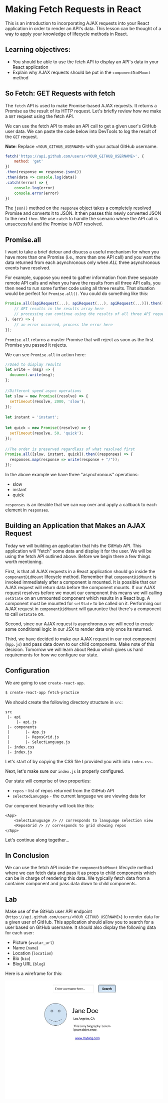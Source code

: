 # Making Fetch Requests in React 

This is an introduction to incorporating AJAX requests into your React application in order to render an API's data. This lesson can be thought of a way to apply your knowledge of lifecycle methods in React.

## Learning objectives: 

* You should be able to use the fetch API to display an API's data in your React application 
* Explain why AJAX requests should be put in the `componentDidMount` method 

## So Fetch: GET Requests with fetch 

The `fetch` API is used to make Promise-based AJAX requests. It returns a Promise as the result of its HTTP request. Let's briefly review how we make a `GET` request using the fetch API. 

We can use the fetch API to make an API call to get a given user's GitHub user data. We can paste the code below into DevTools to log the result of the `GET` request. 

**Note**: Replace `<YOUR_GITHUB_USERNAME>` with your actual GitHub username.

```js
fetch('https://api.github.com/users/<YOUR_GITHUB_USERNAME>', {
    method: 'get'
})
.then(response => response.json())
.then(data => console.log(data))
.catch((error) => {
    console.log(error)
    console.error(error)
})
```

The `json()` method on the `response` object takes a completely resolved Promise and converts it to JSON. It then passes this newly converted JSON to the next `then`. We use `catch` to handle the scenario where the API call is unsuccessful and the Promise is *NOT* resolved.

## Promise.all 

I want to take a brief detour and disucss a useful mechanism for when you have more than one Promise (i.e., more than one API call) and you want the data returned from each asynchronous only when *ALL* three asynchronous events have resolved.

For example, suppose you need to gather information from three separate remote API calls and when you have the results from all three API calls, you then need to run some further code using all three results. That situation would be perfect for `Promise.all()`. You could do something like this:

```js
Promise.all([apiRequest(...), apiRequest(...), apiRequest(...)]).then((results) => {
    // API results in the results array here
    // processing can continue using the results of all three API requests
}, (err) => {
    // an error occurred, process the error here
});
```

`Promise.all` returns a master Promise that will reject as soon as the first Promise you passed it rejects.

We can see `Promise.all` in action here:

```js
//Used to display results
let write = (msg) => {
  document.write(msg);
};

//Different speed async operations
let slow = new Promise((resolve) => {
  setTimeout(resolve, 2000, 'slow');
});

let instant = 'instant';

let quick = new Promise((resolve) => {
  setTimeout(resolve, 50, 'quick');
});

//The order is preserved regardless of what resolved first
Promise.all([slow, instant, quick]).then((responses) => {
  responses.map(response => write(response + "/"));
});
```

In the above example we have three "asynchronous" operations:

* slow 
* instant 
* quick

`responses` is an iterable that we can `map` over and apply a callback to each element in `responses`.

## Building an Application that Makes an AJAX Request 

Today we will building an application that hits the GitHub API. This application will "fetch" some data and display it for the user. We will be using the fetch API outlined above. Before we begin there a few things worth mentioning.

First, is that all AJAX requests in a React application should go inside the `componentDidMount` lifecycle method. Remember that `componentDidMount` is invoked immediately after a component is mounted. It is possible that our AJAX request will return data before the component mounts. If our AJAX request resolves before we mount our component this means we will calling `setState` on an unmounted component which results in a React bug. A component must be mounted for `setState` to be called on it. Performing our AJAX request in `componentDidMount` will gauruntee that there's a component to call `setState` on.

Second, since our AJAX request is asynchronous we will need to create some conditional logic in our JSX to render data only once its returned.

Third, we have decided to make our AJAX request in our root component (`App.js`) and pass data down to our child components. Make note of this decision. Tomorrow we will learn about Redux which gives us hard requirements for how we configure our state.

## Configuration 

We are going to use `create-react-app`. 


```bash
$ create-react-app fetch-practice
```

We should create the following directory structure in `src`:

```
src
 |- api
     |- api.js
 |- components
 |       |- App.js
 |       |- ReposGrid.js
 |       |- SelectLanguage.js
 |- index.css
 |- index.js
```

Let's start of by copying the CSS file I provided you with into `index.css`.

Next, let's make sure our `index.js` is properly configured.

Our state will comprise of two properties:

* `repos` - list of repos returned from the GitHub API 
* `selectedLanugage` - the current language we are viewing data for 

Our component hierarchy will look like this:

```
<App>
    <SelectLanuguage /> // corresponds to lanuguage selection view 
    <ReposGrid /> // corresponds to grid showing repos
</App>
``` 

Let's continue along together...

## In Conclusion 

We can use the fetch API inside the `componentDidMount` lifecycle method where we can fetch data and pass it as props to child components which can be in charge of rendering this data. We typically fetch data from a container component and pass data down to child components.

## Lab 

Make use of the GitHub user API endpoint (`https://api.github.com/users/<YOUR_GITHUB_USERNAME>`) to render data for a given user of GitHub. This application should allow you to search for a user based on GitHub username. It should also display the following data for each user:

* Picture (`avatar_url`)
* Name (`name`)
* Location (`location`)
* Bio (`bio`)
* Blog URL (`blog`)

Here is a wireframe for this:

![wireframe](./lab_wireframe.jpg)
